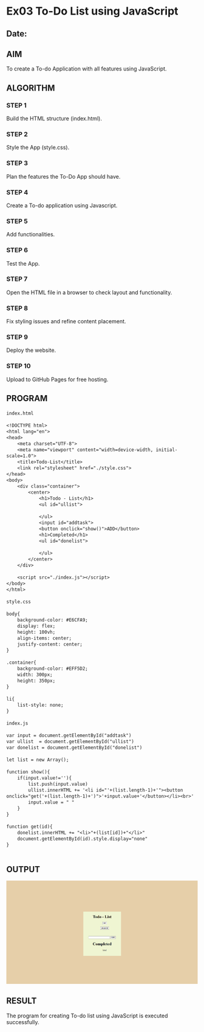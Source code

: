 # Ex03 To-Do List using JavaScript
## Date:

## AIM
To create a To-do Application with all features using JavaScript.

## ALGORITHM
### STEP 1
Build the HTML structure (index.html).

### STEP 2
Style the App (style.css).

### STEP 3
Plan the features the To-Do App should have.

### STEP 4
Create a To-do application using Javascript.

### STEP 5
Add functionalities.

### STEP 6
Test the App.

### STEP 7
Open the HTML file in a browser to check layout and functionality.

### STEP 8
Fix styling issues and refine content placement.

### STEP 9
Deploy the website.

### STEP 10
Upload to GitHub Pages for free hosting.

## PROGRAM
```
index.html

<!DOCTYPE html>
<html lang="en">
<head>
    <meta charset="UTF-8">
    <meta name="viewport" content="width=device-width, initial-scale=1.0">
    <title>Todo-List</title>
    <link rel="stylesheet" href="./style.css">
</head>
<body>
    <div class="container">
        <center>
            <h1>Todo - List</h1>
            <ul id="ullist">

            </ul>
            <input id="addtask">
            <button onclick="show()">ADD</button>
            <h1>Completed</h1>
            <ul id="donelist">

            </ul>
        </center>
    </div>

    <script src="./index.js"></script>
</body>
</html>

style.css

body{
    background-color: #E6CFA9;
    display: flex;
    height: 100vh;
    align-items: center;
    justify-content: center;
}

.container{
    background-color: #EFF5D2;
    width: 300px;
    height: 350px;
}

li{
    list-style: none;
}

index.js

var input = document.getElementById("addtask")
var ullist  = document.getElementById("ullist")
var donelist = document.getElementById("donelist")

let list = new Array();
        
function show(){
    if(input.value!=''){
        list.push(input.value)
        ullist.innerHTML += '<li id="'+(list.length-1)+'"><button onclick="get('+(list.length-1)+')">'+input.value+'</button></li><br>'
        input.value = " "
    }
}

function get(id){
    donelist.innerHTML += "<li>"+(list[id])+"</li>"
    document.getElementById(id).style.display="none"
}


```

## OUTPUT

![alt text](<Screenshot 2025-09-15 103814.png>)

## RESULT
The program for creating To-do list using JavaScript is executed successfully.
